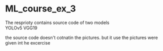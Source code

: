 # ML_course_ex_3

The resprioty contains source code of two models<br>
YOLOv5
VGG19

the source code doesn't cotnatin the pictures. but it use the pictures were given int he excercise

